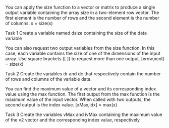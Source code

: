 You can apply the size function to a vector or matrix to produce a single output variable containing the array size in a two-element row vector. The first element is the number of rows and the second element is the number of columns.
s = size(x)

Task 1
Create a variable named dsize containing the size of the data variable

You can also request two output variables from the size function. In this case, each variable contains the size of one of the dimensions of the input array. Use square brackets ([ ]) to request more than one output.
[xrow,xcol] = size(x)

Task 2
Create the variables dr and dc that respectively contain the number of rows and columns of the variable data.

You can find the maximum value of a vector and its corresponding index value using the max function. The first output from the max function is the maximum value of the input vector. When called with two outputs, the second output is the index value.
[xMax,idx] = max(x)

Task 3
Create the variables vMax and ivMax containing the maximum value of the v2 vector and the corresponding index value, respectively
